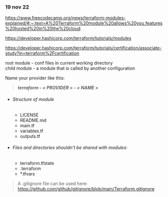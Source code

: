 
### 19 nov 22

https://www.freecodecamp.org/news/terraform-modules-explained/#:~:text=A%20Terraform%20module%20allows%20you,features%20hosted%20in%20the%20cloud.

https://developer.hashicorp.com/terraform/tutorials/modules

https://developer.hashicorp.com/terraform/tutorials/certification/associate-study?in=terraform%2Fcertification



root module - conf files in current working directory   
child module - a module that is called by another configuration



Name your provider like this:
> ***terraform - < PROVIDER > - < NAME >***




* ###### Structure of module
    * LICENSE
    * README.md
    * main.tf
    * variables.tf
    * outputs.tf



* ###### Files and directories shouldn't be shared with modules: 
    * terraform.tfstate 
    * .terraform 
    * *.tfvars 


> A .gitignore file can be used here: https://github.com/github/gitignore/blob/main/Terraform.gitignore

